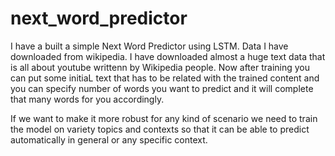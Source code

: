 # next_word_predictor

I have a built a simple Next Word Predictor using LSTM. Data I have downloaded from wikipedia. I have downloaded almost a huge text data that is all about youtube writtenn by Wikipedia people. Now after training you can put some initiaL text that has to be related with the trained content and you can specify number of words you want to predict and it will complete that many words for you accordingly. 


If we want to make it more robust for any kind of scenario we need to train the model on variety topics and contexts so that it can be able to predict automatically in general or any specific context.